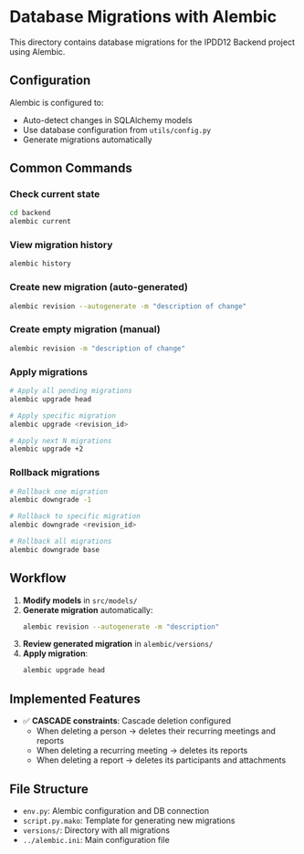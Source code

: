 # Database Migrations with Alembic

This directory contains database migrations for the IPDD12 Backend project using Alembic.

## Configuration

Alembic is configured to:
- Auto-detect changes in SQLAlchemy models
- Use database configuration from `utils/config.py`
- Generate migrations automatically

## Common Commands

### Check current state
```bash
cd backend
alembic current
```

### View migration history
```bash
alembic history
```

### Create new migration (auto-generated)
```bash
alembic revision --autogenerate -m "description of change"
```

### Create empty migration (manual)
```bash
alembic revision -m "description of change"
```

### Apply migrations
```bash
# Apply all pending migrations
alembic upgrade head

# Apply specific migration
alembic upgrade <revision_id>

# Apply next N migrations
alembic upgrade +2
```

### Rollback migrations
```bash
# Rollback one migration
alembic downgrade -1

# Rollback to specific migration
alembic downgrade <revision_id>

# Rollback all migrations
alembic downgrade base
```

## Workflow

1. **Modify models** in `src/models/`
2. **Generate migration** automatically:
   ```bash
   alembic revision --autogenerate -m "description"
   ```
3. **Review generated migration** in `alembic/versions/`
4. **Apply migration**:
   ```bash
   alembic upgrade head
   ```

## Implemented Features

- ✅ **CASCADE constraints**: Cascade deletion configured
  - When deleting a person → deletes their recurring meetings and reports
  - When deleting a recurring meeting → deletes its reports
  - When deleting a report → deletes its participants and attachments

## File Structure

- `env.py`: Alembic configuration and DB connection
- `script.py.mako`: Template for generating new migrations  
- `versions/`: Directory with all migrations
- `../alembic.ini`: Main configuration file
